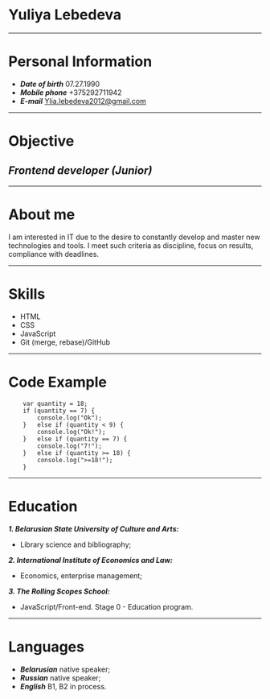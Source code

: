 # Yuliya Lebedeva
***

# Personal Information
+ ***Date of birth*** 07.27.1990
+ ***Mobile phone*** +375292711942
+ ***E-mail*** Ylia.lebedeva2012@gmail.com
***

# Objective
## ***Frontend developer (Junior)***
***

# About me
I am interested in IT due to the desire to constantly develop and master new technologies and tools. I meet such criteria as discipline, focus on results, compliance with deadlines.
***

# Skills
+ HTML
+ CSS
+ JavaScript
+ Git (merge, rebase)/GitHub
***

# Code Example
        var quantity = 18;
        if (quantity == 7) {
            console.log("Ok");
        }   else if (quantity < 9) {
            console.log("Ok!");
        }   else if (quantity == 7) {
            console.log("7!");
        }   else if (quantity >= 18) {
            console.log(">=18!");
        }
***

# Education
***1. Belarusian State University of Culture and Arts:***
* Library science and bibliography;

***2. International Institute of Economics and Law:***
* Economics, enterprise management;

***3. The Rolling Scopes School:***
* JavaScript/Front-end. Stage 0 - Education program.
***

# Languages
+ ***Belarusian*** native speaker;
+ ***Russian*** native speaker;
+ ***English*** B1, B2 in process.



